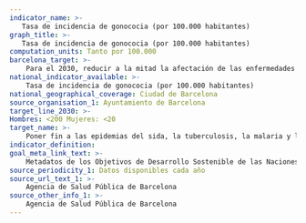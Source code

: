 ```yaml
---
indicator_name: >-
   Tasa de incidencia de gonococia (por 100.000 habitantes)
graph_title: >-
   Tasa de incidencia de gonococia (por 100.000 habitantes)
computation_units: Tanto por 100.000
barcelona_target: >-
    Para el 2030, reducir a la mitad la afectación de las enfermedades infecciosas
national_indicator_available: >-
    Tasa de incidencia de gonococia (por 100.000 habitantes)
national_geographical_coverage: Ciudad de Barcelona
source_organisation_1: Ayuntamiento de Barcelona
target_line_2030: >-
Hombres: <200 Mujeres: <20
target_name: >-
    Poner fin a las epidemias del sida, la tuberculosis, la malaria y las enfermedades tropicales desatendidas, y combatir la hepatitis, las enfermedades transmitidas por el agua y otras enfermedades transmisibles
indicator_definition:
goal_meta_link_text: >-
    Metadatos de los Objetivos de Desarrollo Sostenible de las Naciones Unidas (pdf 894kB)
source_periodicity_1: Datos disponibles cada año
source_url_text_1: >-
    Agencia de Salud Pública de Barcelona  
source_other_info_1: >-
    Agencia de Salud Pública de Barcelona
---
```

